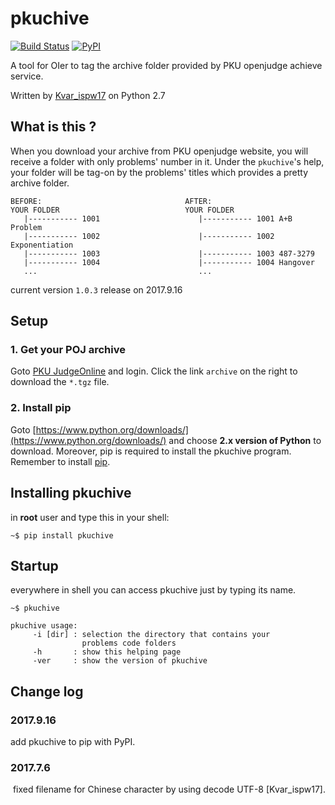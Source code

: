 # pkuchive
 [![Build Status](https://travis-ci.org/enkerewpo/pkuchive.svg?branch=master)](https://travis-ci.org/enkerewpo/pkuchive)
 [![PyPI](https://img.shields.io/pypi/v/pkuchive.svg)](https://pypi.python.org/pypi/pkuchive)
 
A tool for OIer to tag the archive folder provided by PKU openjudge achieve service.

Written by [Kvar_ispw17](mailto:enkerewpo@gmail.com) on Python 2.7
## What is this ?
When you download your archive from PKU openjudge website, you will receive a folder with only problems' number in it.
Under the `pkuchive`'s help, your folder will be tag-on by the problems' titles which provides a pretty archive folder.
```
BEFORE:                                AFTER:
YOUR FOLDER                            YOUR FOLDER
   |----------- 1001                      |----------- 1001 A+B Problem
   |----------- 1002                      |----------- 1002 Exponentiation
   |----------- 1003                      |----------- 1003 487-3279
   |----------- 1004                      |----------- 1004 Hangover
   ...                                    ...
```

current version `1.0.3` release on 2017.9.16
## Setup
### 1. Get your POJ archive
Goto [PKU JudgeOnline](http://poj.org/) and login. Click the link `archive` on the right to download the `*.tgz` file.
### 2. Install pip
Goto [https://www.python.org/downloads/](https://www.python.org/downloads/) and choose __2.x version of Python__ to download.
Moreover, pip is required to install the pkuchive program. Remember to install [pip](https://pypi.python.org/pypi/pip/9.0.1).

## Installing pkuchive
in __root__ user and type this in your shell:
```
~$ pip install pkuchive
```

## Startup
everywhere in shell you can access pkuchive just by typing its name.

```
~$ pkuchive

pkuchive usage:
     -i [dir] : selection the directory that contains your
                problems code folders           
     -h       : show this helping page
     -ver     : show the version of pkuchive
```

## Change log
### 2017.9.16
  add pkuchive to pip with PyPI.
### 2017.7.6 
  fixed filename for Chinese character by using decode UTF-8 [Kvar_ispw17].
